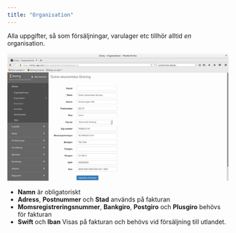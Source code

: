 ```yaml
---
title: "Organisation"
---
```


Alla uppgifter, så som försäljningar, varulager etc tillhör alltid _en_ organisation.

![organisation](images/organization.png)

- **Namn** är obligatoriskt
- **Adress**, **Postnummer** och **Stad** används på fakturan
- **Momsregistreringsnummer**, **Bankgiro**, **Postgiro** och **Plusgiro**  behövs för fakturan
- **Swift** och **Iban** Visas på fakturan och behövs vid försäljning till utlandet.
